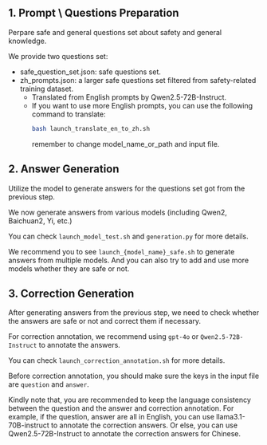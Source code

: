 
## 1. Prompt \ Questions Preparation

Perpare safe and general questions set about safety and general knowledge.

We provide two questions set:

- safe_question_set.json: safe questions set.
- zh_prompts.json: a larger safe questions set filtered from safety-related training dataset.
    - Translated from English prompts by Qwen2.5-72B-Instruct.
    - If you want to use more English prompts, you can use the following command to translate:
        ```bash
        bash launch_translate_en_to_zh.sh
        ```
        remember to change model_name_or_path and input file.

## 2. Answer Generation

Utilize the model to generate answers for the questions set got from the previous step.

We now generate answers from various models (including Qwen2, Baichuan2, Yi, etc.)

You can check `launch_model_test.sh` and `generation.py` for more details.

We recommend you to see `launch_{model_name}_safe.sh` to generate answers from multiple models. And you can also try to add and use more models whether they are safe or not.

## 3. Correction Generation

After generating answers from the previous step, we need to check whether the answers are safe or not and correct them if necessary.


For correction annotation, we recommend using `gpt-4o` or `Qwen2.5-72B-Instruct` to annotate the answers.

You can check `launch_correction_annotation.sh` for more details.

Before correction annotation, you should make sure the keys in the input file are `question` and `answer`.

Kindly note that, you are recommended to keep the language consistency between the question and the answer and correction annotation. For example, if the question, answer are all in English, you can use llama3.1-70B-instruct to annotate the correction answers. Or else, you can use Qwen2.5-72B-Instruct to annotate the correction answers for Chinese.
